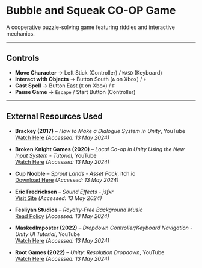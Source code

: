 # Bubble and Squeak CO-OP Game

A cooperative puzzle-solving game featuring riddles and interactive mechanics.

---

## Controls
- **Move Character** → Left Stick (Controller) / `WASD` (Keyboard)
- **Interact with Objects** → Button South (`A` on Xbox) / `E`
- **Cast Spell** → Button East (`X` on Xbox) / `F`
- **Pause Game** → `Escape` / Start Button (Controller)

---

## External Resources Used

- **Brackey (2017)** – *How to Make a Dialogue System in Unity*, YouTube  
  [Watch Here](https://www.youtube.com/watch?v=_nRzoTzeyxU) *(Accessed: 13 May 2024)*  

- **Broken Knight Games (2020)** – *Local Co-op in Unity Using the New Input System - Tutorial*, YouTube  
  [Watch Here](https://www.youtube.com/watch?v=2YhGK-PXz7g) *(Accessed: 13 May 2024)*  

- **Cup Nooble** – *Sprout Lands - Asset Pack*, itch.io  
  [Download Here](https://cupnooble.itch.io/sprout-lands-asset-pack) *(Accessed: 13 May 2024)*  

- **Eric Fredricksen** – *Sound Effects - jsfxr*  
  [Visit Site](https://sfxr.me/) *(Accessed: 13 May 2024)*  

- **Fesliyan Studios** – *Royalty-Free Background Music*  
  [Read Policy](https://www.fesliyanstudios.com/policy) *(Accessed: 13 May 2024)*  

- **MaskedImposter (2022)** – *Dropdown Controller/Keyboard Navigation - Unity UI Tutorial*, YouTube  
  [Watch Here](https://www.youtube.com/watch?v=P8hx343kIGg) *(Accessed: 13 May 2024)*  

- **Root Games (2022)** – *Unity: Resolution Dropdown*, YouTube  
  [Watch Here](https://www.youtube.com/watch?v=HnvPNoU9Wjw) *(Accessed: 13 May 2024)*  

